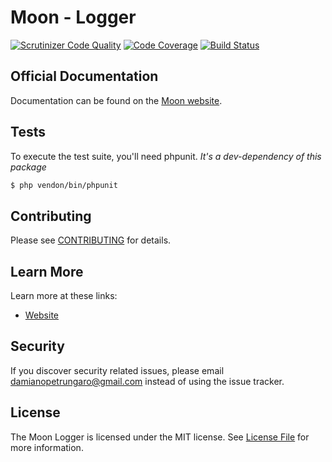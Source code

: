 # Moon - Logger

[![Scrutinizer Code Quality](https://scrutinizer-ci.com/g/moon-php/logger/badges/quality-score.png?b=master)](https://scrutinizer-ci.com/g/moon-php/logger/?branch=master)
[![Code Coverage](https://scrutinizer-ci.com/g/moon-php/logger/badges/coverage.png?b=master)](https://scrutinizer-ci.com/g/moon-php/logger/?branch=master)
[![Build Status](https://scrutinizer-ci.com/g/moon-php/logger/badges/build.png?b=master)](https://scrutinizer-ci.com/g/moon-php/logger/build-status/master)

## Official Documentation

Documentation can be found on the [Moon website](https://www.moon-php.com/docs/logger/).

## Tests

To execute the test suite, you'll need phpunit.
_It's a dev-dependency of this package_

```bash
$ php vendon/bin/phpunit
```

## Contributing

Please see [CONTRIBUTING](CONTRIBUTING.md) for details.

## Learn More

Learn more at these links:

- [Website](http://www.moon-php.com)

## Security

If you discover security related issues, please email damianopetrungaro@gmail.com instead of using the issue tracker.

## License

The Moon Logger is licensed under the MIT license. See [License File](LICENSE.md) for more information.

